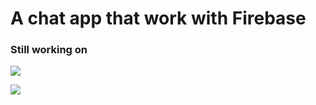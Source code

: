 # A chat app that work with Firebase

### Still working on

![](https://raw.githubusercontent.com/yeocak/ChatApp/master/github_images/login.png)

![](https://raw.githubusercontent.com/yeocak/ChatApp/master/github_images/login_laydown.png)
